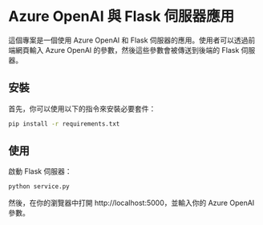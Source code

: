 # Azure OpenAI 與 Flask 伺服器應用

這個專案是一個使用 Azure OpenAI 和 Flask 伺服器的應用。使用者可以透過前端網頁輸入 Azure OpenAI 的參數，然後這些參數會被傳送到後端的 Flask 伺服器。

## 安裝

首先，你可以使用以下的指令來安裝必要套件：

```bash
pip install -r requirements.txt
```

## 使用

啟動 Flask 伺服器：

```python
python service.py
```

然後，在你的瀏覽器中打開 http://localhost:5000，並輸入你的 Azure OpenAI 參數。

